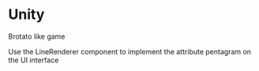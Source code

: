 # Unity
Brotato like game

Use the LineRenderer component to implement the attribute pentagram on the UI interface
